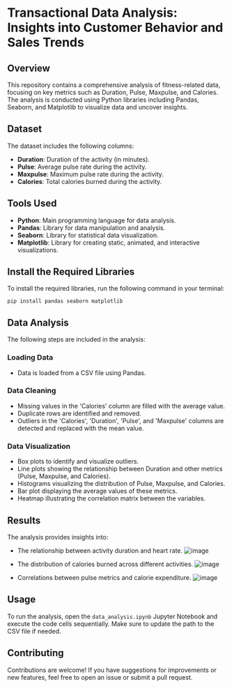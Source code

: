 # Transactional Data Analysis: Insights into Customer Behavior and Sales Trends

## Overview
This repository contains a comprehensive analysis of fitness-related data, focusing on key metrics such as Duration, Pulse, Maxpulse, and Calories. The analysis is conducted using Python libraries including Pandas, Seaborn, and Matplotlib to visualize data and uncover insights.

## Dataset
The dataset includes the following columns:
- **Duration**: Duration of the activity (in minutes).
- **Pulse**: Average pulse rate during the activity.
- **Maxpulse**: Maximum pulse rate during the activity.
- **Calories**: Total calories burned during the activity.

## Tools Used
- **Python**: Main programming language for data analysis.
- **Pandas**: Library for data manipulation and analysis.
- **Seaborn**: Library for statistical data visualization.
- **Matplotlib**: Library for creating static, animated, and interactive visualizations.

## Install the Required Libraries
To install the required libraries, run the following command in your terminal:

```
pip install pandas seaborn matplotlib
```

## Data Analysis
The following steps are included in the analysis:

### Loading Data
- Data is loaded from a CSV file using Pandas.

### Data Cleaning
- Missing values in the 'Calories' column are filled with the average value.
- Duplicate rows are identified and removed.
- Outliers in the 'Calories', 'Duration', 'Pulse', and 'Maxpulse' columns are detected and replaced with the mean value.

### Data Visualization
- Box plots to identify and visualize outliers.
- Line plots showing the relationship between Duration and other metrics (Pulse, Maxpulse, and Calories).
- Histograms visualizing the distribution of Pulse, Maxpulse, and Calories.
- Bar plot displaying the average values of these metrics.
- Heatmap illustrating the correlation matrix between the variables.

## Results
The analysis provides insights into:
- The relationship between activity duration and heart rate.
![image](https://github.com/user-attachments/assets/b9aa28bb-e308-49ca-8f01-834fdf1197c3)

- The distribution of calories burned across different activities.
![image](https://github.com/user-attachments/assets/cfa8ada0-c8c6-4eaf-b5bb-5b6813907712)

- Correlations between pulse metrics and calorie expenditure.
![image](https://github.com/user-attachments/assets/52138266-4e27-4ce6-84ac-5e72fadb3776)


## Usage
To run the analysis, open the `data_analysis.ipynb` Jupyter Notebook and execute the code cells sequentially. Make sure to update the path to the CSV file if needed.

## Contributing
Contributions are welcome! If you have suggestions for improvements or new features, feel free to open an issue or submit a pull request.

